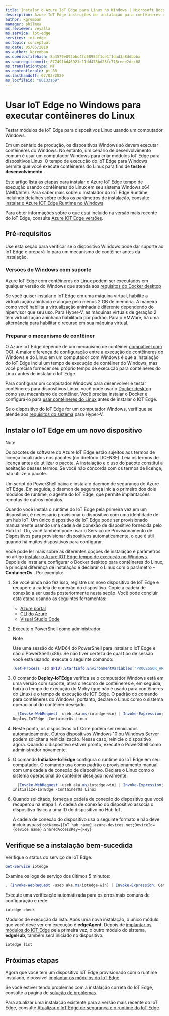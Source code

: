 ```yaml
---
title: Instalar o Azure IoT Edge para Linux no Windows | Microsoft Docs
description: Azure IoT Edge instruções de instalação para contêineres do Linux no Windows 10, Windows Server e Windows IoT Core
author: kgremban
manager: philmea
ms.reviewer: veyalla
ms.service: iot-edge
services: iot-edge
ms.topic: conceptual
ms.date: 05/06/2019
ms.author: kgremban
ms.openlocfilehash: 8a4579e092bbc4fd58954f1ce1f1dad3a8ddbbba
ms.sourcegitcommit: 877491bd46921c11dd478bd25fc718ceee2dcc08
ms.translationtype: MT
ms.contentlocale: pt-BR
ms.lasthandoff: 07/02/2020
ms.locfileid: "80133169"
---
```

# <a name="use-iot-edge-on-windows-to-run-linux-containers"></a>Usar IoT Edge no Windows para executar contêineres do Linux

Testar módulos de IoT Edge para dispositivos Linux usando um computador Windows.

Em um cenário de produção, os dispositivos Windows só devem executar contêineres do Windows. No entanto, um cenário de desenvolvimento comum é usar um computador Windows para criar módulos IoT Edge para dispositivos Linux. O tempo de execução do IoT Edge para Windows permite que você execute contêineres do Linux para fins de **teste e desenvolvimento** .

Este artigo lista as etapas para instalar o Azure IoT Edge tempo de execução usando contêineres do Linux em seu sistema Windows x64 (AMD/Intel). Para saber mais sobre o instalador do IoT Edge Runtime, incluindo detalhes sobre todos os parâmetros de instalação, consulte [instalar o Azure IOT Edge Runtime no Windows](how-to-install-iot-edge-windows.md).

Para obter informações sobre o que está incluído na versão mais recente do IoT Edge, consulte [Azure IOT Edge versões](https://github.com/Azure/azure-iotedge/releases).

## <a name="prerequisites"></a>Pré-requisitos

Use esta seção para verificar se o dispositivo Windows pode dar suporte ao IoT Edge e prepará-lo para um mecanismo de contêiner antes da instalação.

### <a name="supported-windows-versions"></a>Versões do Windows com suporte

Azure IoT Edge com contêineres do Linux podem ser executados em qualquer versão do Windows que atenda aos [requisitos do Docker desktop](https://docs.docker.com/docker-for-windows/install/#what-to-know-before-you-install)

Se você quiser instalar o IoT Edge em uma máquina virtual, habilite a virtualização aninhada e aloque pelo menos 2 GB de memória. A maneira como você habilita a virtualização aninhada é diferente dependendo do hipervisor que seu uso. Para Hyper-V, as máquinas virtuais de geração 2 têm virtualização aninhada habilitada por padrão. Para o VMWare, há uma alternância para habilitar o recurso em sua máquina virtual.

### <a name="prepare-the-container-engine"></a>Preparar o mecanismo de contêiner

O Azure IoT Edge depende de um mecanismo de contêiner [compatível com OCI](https://www.opencontainers.org/). A maior diferença de configuração entre a execução de contêineres do Windows e do Linux em um computador com Windows é que a instalação do IoT Edge inclui um tempo de execução de contêiner do Windows, mas você precisa fornecer seu próprio tempo de execução para contêineres do Linux antes de instalar o IoT Edge.

Para configurar um computador Windows para desenvolver e testar contêineres para dispositivos Linux, você pode usar o [Docker desktop](https://www.docker.com/docker-windows) como seu mecanismo de contêiner. Você precisa instalar o Docker e configurá-lo para [usar contêineres do Linux](https://docs.docker.com/docker-for-windows/#switch-between-windows-and-linux-containers) antes de instalar o IOT Edge.  

Se o dispositivo do IoT Edge for um computador Windows, verifique se atende aos [requisitos do sistema](https://docs.microsoft.com/virtualization/hyper-v-on-windows/reference/hyper-v-requirements) para Hyper-V.

## <a name="install-iot-edge-on-a-new-device"></a>Instalar o IoT Edge em um novo dispositivo

>[!NOTE]
>Os pacotes de software do Azure IoT Edge estão sujeitos aos termos de licença localizados nos pacotes (no diretório LICENSE). Leia os termos de licença antes de utilizar o pacote. A instalação e o uso do pacote constitui a aceitação desses termos. Se você não concorda com os termos de licença, não utilize o pacote.

Um script do PowerShell baixa e instala o daemon de segurança do Azure IoT Edge. Em seguida, o daemon de segurança inicia o primeiro dos dois módulos de runtime, o agente do IoT Edge, que permite implantações remotas de outros módulos.

Quando você instala o runtime do IoT Edge pela primeira vez em um dispositivo, é necessário provisionar o dispositivo com uma identidade de um hub IoT. Um único dispositivo de IoT Edge pode ser provisionado manualmente usando uma cadeia de conexão de dispositivo fornecida pelo Hub IoT. Ou, você também pode usar o Serviço de Provisionamento de Dispositivos para provisionar dispositivos automaticamente, o que é útil quando há muitos dispositivos para configurar.

Você pode ler mais sobre as diferentes opções de instalação e parâmetros no artigo [instalar o Azure IOT Edge tempo de execução no Windows](how-to-install-iot-edge-windows.md). Depois de instalar e configurar o Docker desktop para contêineres do Linux, a principal diferença de instalação é declarar o Linux com o parâmetro **-ContainerOs** . Por exemplo:

1. Se você ainda não fez isso, registre um novo dispositivo de IoT Edge e recupere a cadeia de conexão do dispositivo. Copie a cadeia de conexão a ser usada posteriormente nesta seção. Você pode concluir esta etapa usando as seguintes ferramentas:

   * [Azure portal](how-to-register-device.md#register-in-the-azure-portal)
   * [CLI do Azure](how-to-register-device.md#register-with-the-azure-cli)
   * [Visual Studio Code](how-to-register-device.md#register-with-visual-studio-code)

2. Execute o PowerShell como administrador.

   >[!NOTE]
   >Use uma sessão do AMD64 do PowerShell para instalar o IoT Edge e não o PowerShell (x86). Se não tiver certeza de qual tipo de sessão você está usando, execute o seguinte comando:
   >
   >```powershell
   >(Get-Process -Id $PID).StartInfo.EnvironmentVariables["PROCESSOR_ARCHITECTURE"]
   >```

3. O comando **Deploy-IoTEdge** verifica se o computador Windows está em uma versão com suporte, ativa o recurso de contêineres e, em seguida, baixa o tempo de execução do Moby (que não é usado para contêineres do Linux) e o tempo de execução de IOT Edge. O padrão do comando para contêineres do Windows, portanto, declare o Linux como o sistema operacional do contêiner desejado.

   ```powershell
   . {Invoke-WebRequest -useb aka.ms/iotedge-win} | Invoke-Expression; `
   Deploy-IoTEdge -ContainerOs Linux
   ```

4. Neste ponto, os dispositivos IoT Core podem ser reiniciados automaticamente. Outros dispositivos Windows 10 ou Windows Server podem solicitar a reinicialização. Nesse caso, reinicie o dispositivo agora. Quando o dispositivo estiver pronto, execute o PowerShell como administrador novamente.

5. O comando **Initialize-IoTEdge** configura o runtime do IoT Edge em seu computador. O comando usa como padrão o provisionamento manual com uma cadeia de conexão de dispositivo. Declare o Linux como o sistema operacional do contêiner desejado novamente.

   ```powershell
   . {Invoke-WebRequest -useb aka.ms/iotedge-win} | Invoke-Expression; `
   Initialize-IoTEdge -ContainerOs Linux
   ```

6. Quando solicitado, forneça a cadeia de conexão do dispositivo que você recuperou na etapa 1. A cadeia de conexão do dispositivo associa o dispositivo físico a uma ID do dispositivo no Hub IoT.

   A cadeia de conexão do dispositivo usa o seguinte formato e não deve incluir aspas:`HostName={IoT hub name}.azure-devices.net;DeviceId={device name};SharedAccessKey={key}`

## <a name="verify-successful-installation"></a>Verifique se a instalação bem-sucedida

Verifique o status do serviço de IoT Edge:

```powershell
Get-Service iotedge
```

Examine os logs de serviço dos últimos 5 minutos:

```powershell
. {Invoke-WebRequest -useb aka.ms/iotedge-win} | Invoke-Expression; Get-IoTEdgeLog
```

Execute uma verificação automatizada para os erros mais comuns de configuração e rede:

```powershell
iotedge check
```

Módulos de execução da lista. Após uma nova instalação, o único módulo que você deve ver em execução é **edgeAgent**. Depois de [implantar os módulos do IOT Edge](how-to-deploy-modules-portal.md) pela primeira vez, o outro módulo do sistema, **edgeHub**, também será iniciado no dispositivo.

```powershell
iotedge list
```

## <a name="next-steps"></a>Próximas etapas

Agora que você tem um dispositivo IoT Edge provisionado com o runtime instalado, é possível [implantar os módulos do IoT Edge](how-to-deploy-modules-portal.md).

Se você estiver tendo problemas com a instalação correta do IoT Edge, consulte a página de [solução de problemas](troubleshoot.md).

Para atualizar uma instalação existente para a versão mais recente do IoT Edge, consulte [Atualizar o IoT Edge de segurança e o runtime do IoT Edge](how-to-update-iot-edge.md).
